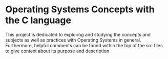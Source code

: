 # Operating Systems Concepts with the C language 

This project is dedicated to exploring and studying the concepts and subjects as well as practices with 
Operating Systems in general. 
<br>
Furthermore, helpful comments can be found within the top of the src files to give context about its purpose and description
